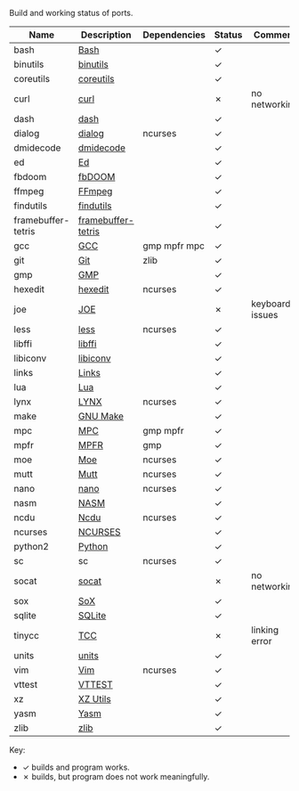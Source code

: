 Build and working status of ports.

|Name |Description |Dependencies | Status |Comment |
|---|---|---|---|---|
|bash |[Bash](https://www.gnu.org/software/bash/) | | ✓ | |
|binutils |[binutils](https://www.gnu.org/software/binutils/) | | ✓ | |
|coreutils |[coreutils](https://www.gnu.org/software/coreutils/) | | ✓ | |
|curl |[curl](https://curl.se/) | | ✗ |no networking |
|dash |[dash](http://gondor.apana.org.au/~herbert/dash/) | | ✓ | |
|dialog |[dialog](https://invisible-island.net/dialog/dialog.html) |ncurses | ✓ | |
|dmidecode |[dmidecode](https://savannah.nongnu.org/projects/dmidecode/) | | ✓ | |
|ed |[Ed](https://www.gnu.org/software/ed/) | | ✓ | |
|fbdoom |[fbDOOM](https://github.com/maximevince/fbDOOM) | | ✓ | |
|ffmpeg |[FFmpeg](https://ffmpeg.org/) | | ✓ | |
|findutils |[findutils](https://www.gnu.org/software/findutils/) | | ✓ | |
|framebuffer-tetris |[framebuffer-tetris](https://github.com/mzorro/framebuffer-tetris) | | ✓ | |
|gcc |[GCC](https://gcc.gnu.org/) |gmp mpfr mpc | ✓ | |
|git |[Git](https://git-scm.com/) |zlib | ✓ | |
|gmp |[GMP](https://gmplib.org/) | | ✓ | |
|hexedit |[hexedit](https://github.com/pixel/hexedit) |ncurses | ✓ | |
|joe |[JOE](https://joe-editor.sourceforge.io/) | | ✗ |keyboard issues |
|less |[less](https://www.greenwoodsoftware.com/less/) |ncurses | ✓ | |
|libffi |[libffi](https://sourceware.org/libffi/) | | ✓ | |
|libiconv |[libiconv](https://www.gnu.org/software/libiconv/) | | ✓ | |
|links |[Links](http://links.twibright.com/) | | ✓ | |
|lua |[Lua](https://www.lua.org/) | | ✓ | |
|lynx |[LYNX](https://lynx.invisible-island.net/) |ncurses | ✓ | |
|make |[GNU Make](https://www.gnu.org/software/make/) | | ✓ | |
|mpc |[MPC](https://www.multiprecision.org/mpc/) |gmp mpfr | ✓ | |
|mpfr |[MPFR](https://www.mpfr.org/) |gmp | ✓ | |
|moe |[Moe](https://www.gnu.org/software/moe/) |ncurses | ✓ | |
|mutt |[Mutt](http://www.mutt.org/) |ncurses | ✓ | |
|nano |[nano](https://www.nano-editor.org/) |ncurses | ✓ | |
|nasm |[NASM](https://www.nasm.us/) | | ✓ | |
|ncdu |[Ncdu](https://dev.yorhel.nl/ncdu) |ncurses | ✓ | |
|ncurses |[NCURSES](https://invisible-island.net/ncurses/) | | ✓ | |
|python2 |[Python](https://www.python.org/) | | ✓ | |
|sc |sc |ncurses | ✓ | |
|socat |[socat](http://www.dest-unreach.org/socat/) | | ✗ |no networking |
|sox |[SoX](https://sox.sourceforge.net/) | | ✓ | |
|sqlite |[SQLite](https://www.sqlite.org/) | | ✓ | |
|tinycc |[TCC](https://bellard.org/tcc/) | | ✗ |linking error |
|units |[units](https://www.gnu.org/software/units/) | | ✓ | |
|vim |[Vim](https://www.vim.org/) | ncurses | ✓ | |
|vttest |[VTTEST](https://invisible-island.net/vttest/) | | ✓ | |
|xz |[XZ Utils](https://xz.tukaani.org/xz-utils/) | | ✓ | |
|yasm |[Yasm](https://yasm.tortall.net/) | | ✓ | |
|zlib |[zlib](http://zlib.net/) | | ✓ | |

Key:

* ✓ builds and program works.
* ✗ builds, but program does not work meaningfully.
